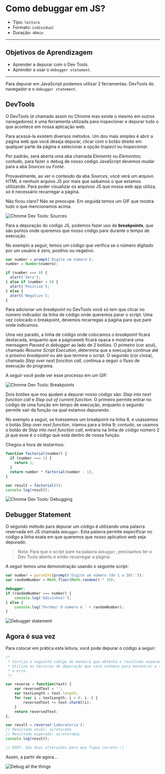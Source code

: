 # Como debuggar em JS?

- Tipo: `leitura`
- Formato: `individual`
- Duração: `40min`

***

## Objetivos de Aprendizagem

- Aprender a depurar com o Dev Tools.
- Aprender a usar o `debugger statement`.

***

Para depurar em JavaScript podemos utilizar 2 ferramentas: DevTools do navegador e o `debugger statement`.

## DevTools

O DevTools (é chamado assim no Chrome mas existe o mesmo em outros navegadores) é uma ferramenta utilizada para inspecionar e depurar tudo o que acontece em nossa aplicação web.

Para acessá-la existem diversos métodos. Um dos mais simples é abrir a página web que você deseja depurar, clicar com o botão direito em qualquer parte da página e selecionar a opção _Inspect_ ou _Inspecionar_.

Por padrão, será aberta uma aba chamada _Elements_ ou _Elementos_; contudo, para fazer o debug de nosso código JavaScript devemos mudar para a aba _Sources_ ou _Fonte_.

Provavelmente, ao ver o conteúdo da aba _Sources_, você verá um arquivo HTML e nenhum arquivo JS por mais que saibamos o que estamos utilizando. Para poder visualizar os arquivos JS que nossa web app utiliza, só é necessário recarregar a página.

Não ficou claro? Não se preocupe. Em seguida temos um GIF que mostra tudo o que mencionamos acima.

![Chrome Dev Tools: Sources](https://cdn-images-1.medium.com/max/800/1*JhVFiJNoGZAAmlnk00y6TA.gif)

Para a depuração do código JS, podemos fazer uso de **breakpoints**, que são pontos onde queremos que nosso código pare durante o tempo de execução.

No exemplo a seguir, temos um código que verifica se o número digitado por um usuário é zero, positivo ou negativo.

```javascript
var number = prompt('Digite um número');
number = Number(numero);

if (number === 0) {
  alert('Zero');
} else if (number > 0) {
  alert('Positivo');
} else {
  alert('Negativo');
}
```

Para adicionar um _breakpoint_ no DevTools você só tem que clicar no número indicador da linha de código onde queremos parar o script. Uma vez colocado o breakpoint, devemos recarregas a página para que pare onde indicamos.

Uma vez parado, a linha de código onde colocamos o _breakpoint_ ficará destacada, enquanto que a páginaweb ficará opaca e mostrará uma mensagem _Paused in debugger_
ao lado de 2 botões. O primeiro (cor azul), chamado  _Resume Script Execution_, determina que a execução continue até o próximo _breakpoint_ ou até que termine o script. O segundo (cor cinza), chamado _Step over next function call_, continua a seguir o fluxo de execução do programa.

A seguir você pode ver esse processo em um GIF:

![Chrome Dev Tools: Breakpoints](https://cdn-images-1.medium.com/max/800/1*DbS6jAUYz3mPJjyv8MMU-w.gif)

Dois botões que nos ajudam a depurar nosso código são: _Step into next function call_ e _Step out of current function_. O primeiro permite entrar no código de uma função em tempo de execução, enquanto o segundo permite sair da função na qual estamos depurando.

No exemplo a seguir, se tivéssemos um breakpoint na linha 8, e usássemos o botão _Step over next function_, iríamos para a linha 9; contudo, se usamos o botão de _Step into next function call_, entraria na linha de código número 2 já que esse é o código que está dentro de nossa função.

Chegou a hora de testarmos:

```javascript
function factorial(number) {
  if (number === 1) {
    return 1;
  }
  return number * factorial(number - 1);
}

var result = factorial(5);
console.log(result);
```

![Chrome Dev Tools: Debugging](https://cdn-images-1.medium.com/max/800/1*C3k9ZTu-q9i8GFB2P47muQ.gif)

## Debugger Statement

O segundo método para depurar um código é utilizando uma palavra reservada em JS chamada `debugger`. Esta palavra permite especificar no código a linha exata em que queremos que nosso aplicativo web seja depurado.

> Nota: Para que o script pare na palavra `debugger`, precisamos ter o Dev Tools aberto e então recarregar a página.

A seguir temos uma demonstração usando o seguinte script:

```javascript
var number = parseInt(prompt('Digite um número (de 1 a 10):'));
var randomNumber = Math.floor(Math.random() * 10);

debugger;
if (randomNumber === number) {
    console.log('Adivinhou!');
} else {
    console.log('Perdeu! O número é ' + randomNumber);
}
```

![Debugger statement](https://cdn-images-1.medium.com/max/800/1*RcPHfLBSK1Bh8FzfqJlqpQ.gif)

## Agora é sua vez

Para colocar em prática esta leitura, você pode depurar o código a seguir:

```javascript
/*
 * Corrija o seguinte código de maneira que obtenha o resultado esperado.
 * Utilize as técnicas de depuração que você conhece para encontrar e resolver
 * o erro.
 */

var reverse = function(text) {
    var reversedText = '';
    var textLength = text.length;
    for (var i = textLength; i > 0; i--) {
        reversedText += text.charAt(i);
    }
    return reversedText;
};

var result = reverse('Laboratoria');
// Resultado atual: airotaroba
// Resultado esperado: airotarobaL
console.log(result);

// HINT: São duas alterações para que fique correto ;)
```

Assim, a partir de agora...

![Debug all the things](https://cdn-images-1.medium.com/max/800/1*znr2Wn2kXro7XkimgplRCg.jpeg)
